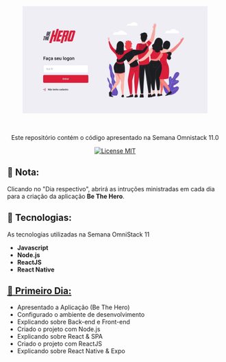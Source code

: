   <p align="center">
    <img width="432" height="250" src="https://github.com/jorginhodev/semana-omnistack-11/blob/master/img/project.png?raw=true">
  </p>
<br>

<p align="center">Este repositório contém o código apresentado na Semana Omnistack 11.0</p>

<p align="center"> 
  <a href="https://opensource.org/licenses/MIT"> 
    <img src="https://img.shields.io/badge/License-MIT-blue.svg" alt="License MIT"> 
  </a> 
</p>

## 📝 Nota:

Clicando no "Dia respectivo", abrirá as intruções ministradas em cada dia para a criação da aplicação **Be The Hero**.

## :floppy_disk: Tecnologias:

As tecnologias utilizadas na Semana OmniStack 11

- **Javascript**
- **Node.js**
- **ReactJS**
- **React Native**

## [:open_file_folder: Primeiro Dia:](https://github.com/jorginhodev/semana-omnistack-11/blob/master/Primeiro%20Dia.md)

- Apresentado a Aplicação (Be The Hero)
- Configurado o ambiente de desenvolvimento
- Explicando sobre Back-end e Front-end
- Criado o projeto com Node.js
- Explicando sobre React & SPA
- Criado o projeto com ReactJS
- Explicando sobre React Native & Expo
